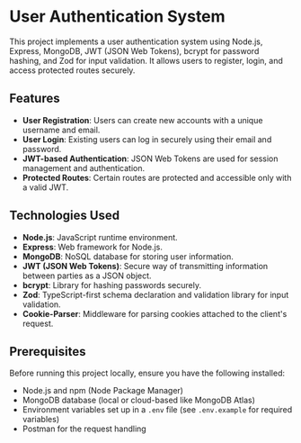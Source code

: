 # User Authentication System

This project implements a user authentication system using Node.js, Express, MongoDB, JWT (JSON Web Tokens), bcrypt for password hashing, and Zod for input validation. It allows users to register, login, and access protected routes securely.

## Features

- **User Registration**: Users can create new accounts with a unique username and email.
- **User Login**: Existing users can log in securely using their email and password.
- **JWT-based Authentication**: JSON Web Tokens are used for session management and authentication.
- **Protected Routes**: Certain routes are protected and accessible only with a valid JWT.

## Technologies Used

- **Node.js**: JavaScript runtime environment.
- **Express**: Web framework for Node.js.
- **MongoDB**: NoSQL database for storing user information.
- **JWT (JSON Web Tokens)**: Secure way of transmitting information between parties as a JSON object.
- **bcrypt**: Library for hashing passwords securely.
- **Zod**: TypeScript-first schema declaration and validation library for input validation.
- **Cookie-Parser**: Middleware for parsing cookies attached to the client's request.

## Prerequisites

Before running this project locally, ensure you have the following installed:

- Node.js and npm (Node Package Manager)
- MongoDB database (local or cloud-based like MongoDB Atlas)
- Environment variables set up in a `.env` file (see `.env.example` for required variables)
- Postman for the request handling

